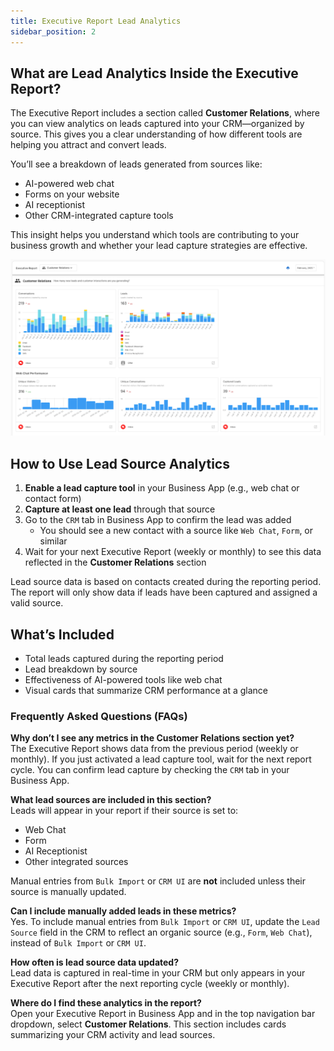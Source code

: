 ```yaml
---
title: Executive Report Lead Analytics
sidebar_position: 2
---
```

## What are Lead Analytics Inside the Executive Report?

The Executive Report includes a section called **Customer Relations**, where you can view analytics on leads captured into your CRM—organized by source. This gives you a clear understanding of how different tools are helping you attract and convert leads.

You’ll see a breakdown of leads generated from sources like:
- AI-powered web chat
- Forms on your website
- AI receptionist
- Other CRM-integrated capture tools

This insight helps you understand which tools are contributing to your business growth and whether your lead capture strategies are effective.

![Customer Relations Lead Analytics](./img/executive_report_lead_analytics.png)

## How to Use Lead Source Analytics

1. **Enable a lead capture tool** in your Business App (e.g., web chat or contact form)
2. **Capture at least one lead** through that source
3. Go to the `CRM` tab in Business App to confirm the lead was added
   - You should see a new contact with a source like `Web Chat`, `Form`, or similar
4. Wait for your next Executive Report (weekly or monthly) to see this data reflected in the **Customer Relations** section

Lead source data is based on contacts created during the reporting period. The report will only show data if leads have been captured and assigned a valid source.

## What’s Included

- Total leads captured during the reporting period
- Lead breakdown by source
- Effectiveness of AI-powered tools like web chat
- Visual cards that summarize CRM performance at a glance

### Frequently Asked Questions (FAQs)

**Why don’t I see any metrics in the Customer Relations section yet?**  
The Executive Report shows data from the previous period (weekly or monthly). If you just activated a lead capture tool, wait for the next report cycle. You can confirm lead capture by checking the `CRM` tab in your Business App.

**What lead sources are included in this section?**  
Leads will appear in your report if their source is set to:
- Web Chat  
- Form  
- AI Receptionist  
- Other integrated sources  

Manual entries from `Bulk Import` or `CRM UI` are **not** included unless their source is manually updated.

**Can I include manually added leads in these metrics?**  
Yes. To include manual entries from `Bulk Import` or `CRM UI`, update the `Lead Source` field in the CRM to reflect an organic source (e.g., `Form`, `Web Chat`), instead of `Bulk Import` or `CRM UI`.

**How often is lead source data updated?**  
Lead data is captured in real-time in your CRM but only appears in your Executive Report after the next reporting cycle (weekly or monthly).

**Where do I find these analytics in the report?**  
Open your Executive Report in Business App and in the top navigation bar dropdown, select **Customer Relations**. This section includes cards summarizing your CRM activity and lead sources.

